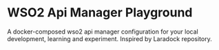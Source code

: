 # WSO2 Api Manager Playground

A docker-composed wso2 api manager configuration for your local development, learning and experiment. Inspired by Laradock repository.
